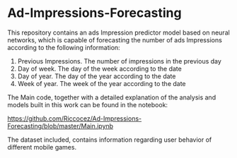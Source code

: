 # Ad-Impressions-Forecasting

This repository contains an ads Impression predictor model based on neural networks, which is capable of forecasting the number of ads Impressions according to the following information:

  1. Previous Impressions. The number of impressions in the previous day
  2. Day of week. The day of the week according to the date
  3. Day of year. The day of the year according to the date
  4. Week of year. The week of the year according to the date

The Main code, together with a detailed explanation of the analysis and models built in this work can be found in the notebook:

https://github.com/Riccocez/Ad-Impressions-Forecasting/blob/master/Main.ipynb

The dataset included, contains information regarding user behavior of different mobile games. 
